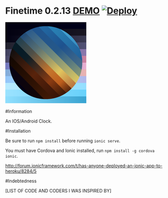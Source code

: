 # Finetime 0.2.13 [DEMO](http://finetimeios.heroku.com) [![Deploy](https://www.herokucdn.com/deploy/button.png)](https://heroku.com/deploy?template=https://github.com/spencerthayer/Finetime)

[![Finetime](https://raw.githubusercontent.com/spencerthayer/Finetime/master/www/img/favicon.png?raw=true "TorchNoteJS")](http://finetimeios.heroku.com)

#Information

An IOS/Android Clock.

#Installation

Be sure to run `npm install` before running `ionic serve`.

You must have Cordova and Ionic installed, run `npm install -g cordova ionic`.

http://forum.ionicframework.com/t/has-anyone-deployed-an-ionic-app-to-heroku/8284/5

#Indebtedness

[LIST OF CODE AND CODERS I WAS INSPIRED BY]